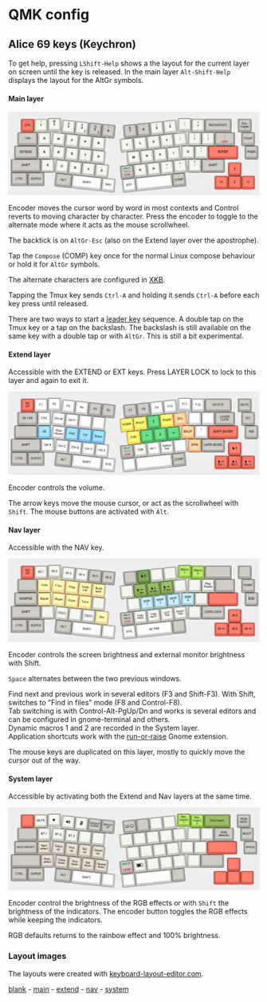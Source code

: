 # QMK config
## Alice 69 keys (Keychron)

To get help, pressing `LShift-Help` shows a the layout for the current layer on screen until the key is released. In the main layer `Alt-Shift-Help` displays the layout for the AltGr symbols.

#### Main layer

![main](../img/layout_alice69_main.png)

Encoder moves the cursor word by word in most contexts and Control reverts to moving character by character. Press the encoder to toggle to the alternate mode where it acts as the mouse scrollwheel.

The backtick is on `AltGr-Esc` (also on the Extend layer over the apostrophe). 

Tap the `Compose` (COMP) key once for the normal Linux compose behaviour or hold it for `AltGr` symbols.

The alternate characters are configured in [XKB](../xkb/README.md).

Tapping the Tmux key sends `Ctrl-A` and holding it sends `Ctrl-A` before each key press until released.

There are two ways to start a [leader key](LeaderKey.md) sequence. A double tap on the Tmux key or a tap on the backslash. The backslash is still available on the same key with a double tap or with `AltGr`. This is still a bit experimental.

#### Extend layer
Accessible with the EXTEND or EXT keys. Press LAYER LOCK to lock to this layer and again to exit it.

![extend](../img/layout_alice69_extend.png)

Encoder controls the volume.

The arrow keys move the mouse cursor, or act as the scrollwheel with `Shift`. The mouse buttons are activated with `Alt`. 

#### Nav layer
Accessible with the NAV key. 

![nav](../img/layout_alice69_nav.png)

Encoder controls the screen brightness and external monitor brightness with Shift.

`Space` alternates between the two previous windows.

Find next and previous work in several editors (F3 and Shift-F3). With Shift, switches to "Find in files" mode (F8 and Control-F8).   
Tab switching is with Control-Alt-PgUp/Dn and works is several editors and can be configured in gnome-terminal and others.  
Dynamic macros 1 and 2 are recorded in the System layer.  
Application shortcuts work with the [run-or-raise](../run-or-raise/README.md) Gnome extension.  

The mouse keys are duplicated on this layer, mostly to quickly move the cursor out of the way.

#### System layer
Accessible by activating both the Extend and Nav layers at the same time.

![system](../img/layout_alice69_system.png)

Encoder control the brightness of the RGB effects or with `Shift` the brightness of the indicators. The encoder button toggles the RGB effects while keeping the indicators.

RGB defaults returns to the rainbow effect and 100% brightness.

### Layout images
The layouts were created with [keyboard-layout-editor.com](http://www.keyboard-layout-editor.com).

[blank](http://www.keyboard-layout-editor.com/#/gists/3bfed02864e018f692c1bb9a38c1b25) -
[main](http://www.keyboard-layout-editor.com/#/gists/b42f83b159878ef53c8cfe383613fbdb) -
[extend](http://www.keyboard-layout-editor.com/#/gists/5c048b99cea0962223a2aa11d8d6f741) -
[nav](http://www.keyboard-layout-editor.com/#/gists/b65235844553a408eae33be10ab5b621) -
[system](http://www.keyboard-layout-editor.com/#/gists/7d0409ff0df964887f6e4fe35cc3be79)
